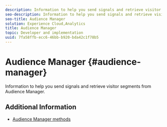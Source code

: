 ```yaml
---
description: Information to help you send signals and retrieve visitor segments from Audience Manager.
seo-description: Information to help you send signals and retrieve visitor segments from Audience Manager.
seo-title: Audience Manager
solution: Experience Cloud,Analytics
title: Audience Manager
topic: Developer and implementation
uuid: 7fa58ffb-ecc6-46bb-b920-bda42c1f78b5
---
```


# Audience Manager {#audience-manager}

Information to help you send signals and retrieve visitor segments from Audience Manager.

## Additional Information

+ [Audience Manager methods](/help/universal-windows/audiencemgmt/audience-manager-methods.md)